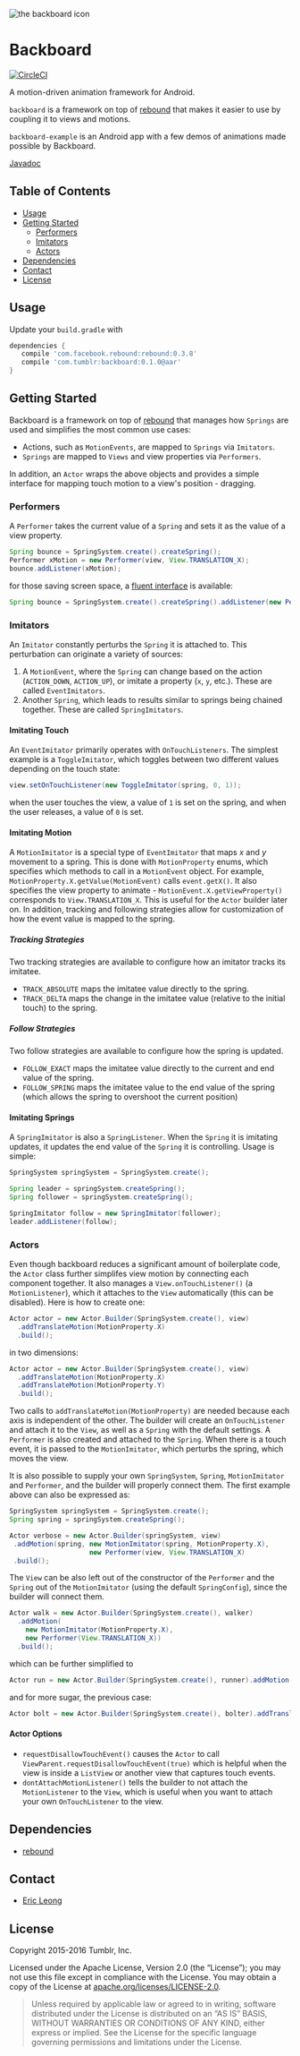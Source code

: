![the backboard icon](backboard-example/src/main/res/mipmap-xxhdpi/ic_launcher.png?raw=true)

# Backboard

[![CircleCI](https://circleci.com/gh/tumblr/Backboard/tree/master.svg?style=svg)](https://circleci.com/gh/tumblr/Backboard/tree/master)

A motion-driven animation framework for Android.

`backboard` is a framework on top of [rebound](http://facebook.github.io/rebound/) that makes it easier to use by coupling it to views and motions.

`backboard-example` is an Android app with a few demos of animations made possible by Backboard.

[Javadoc](http://tumblr.github.io/Backboard/javadoc/)

## Table of Contents

* [Usage](#usage)
* [Getting Started](#getting-started)
    * [Performers](#performers)
    * [Imitators](#imitators)
    * [Actors](#actors)
* [Dependencies](#dependencies)
* [Contact](#contact)
* [License](#license)

## Usage

Update your `build.gradle` with

```groovy
dependencies {
   compile 'com.facebook.rebound:rebound:0.3.8'
   compile 'com.tumblr:backboard:0.1.0@aar'
}
```

## Getting Started

Backboard is a framework on top of [rebound](http://facebook.github.io/rebound/) that manages how `Springs` are used and simplifies the
most common use cases:

- Actions, such as `MotionEvents`, are mapped to `Springs` via `Imitators`.
- `Springs` are mapped to `Views` and view properties via `Performers`.

In addition, an `Actor` wraps the above objects and provides a simple interface for mapping touch motion to a view's position - dragging.

### Performers

A `Performer` takes the current value of a `Spring` and sets it as the value of a view property.
```Java
Spring bounce = SpringSystem.create().createSpring();
Performer xMotion = new Performer(view, View.TRANSLATION_X);
bounce.addListener(xMotion);
```
for those saving screen space, a [fluent interface](http://en.wikipedia.org/wiki/Fluent_interface) is available:
```Java
Spring bounce = SpringSystem.create().createSpring().addListener(new Performer(view, View.TRANSLATION_X));
```

### Imitators

An `Imitator` constantly perturbs the `Spring` it is attached to. This perturbation can originate a variety of sources:

1. A `MotionEvent`, where the `Spring` can change based on the action (`ACTION_DOWN`, `ACTION_UP`), or imitate a property (`x`, `y`, etc.). These are called `EventImitators`.
2. Another `Spring`, which leads to results similar to springs being chained together. These are called `SpringImitators`.


#### Imitating Touch

An `EventImitator` primarily operates with `OnTouchListeners`. The simplest example is a `ToggleImitator`, which toggles between two different values depending on the touch state:
```Java
view.setOnTouchListener(new ToggleImitator(spring, 0, 1));
```
when the user touches the view, a value of `1` is set on the spring, and when the user releases, a value of `0` is set.

#### Imitating Motion

A `MotionImitator` is a special type of `EventImitator` that maps _x_ and _y_ movement to a spring. This is done with `MotionProperty` enums, which specifies which methods to call in a `MotionEvent` object. For example, `MotionProperty.X.getValue(MotionEvent)` calls `event.getX()`. It also specifies the view property to animate - `MotionEvent.X.getViewProperty()` corresponds to `View.TRANSLATION_X`. This is useful for the `Actor` builder later on. In addition, tracking and following strategies allow for customization of how the event value is mapped to the spring.

##### Tracking Strategies

Two tracking strategies are available to configure how an imitator tracks its imitatee.

* `TRACK_ABSOLUTE` maps the imitatee value directly to the spring.
* `TRACK_DELTA` maps the change in the imitatee value (relative to the initial touch) to the spring.

##### Follow Strategies

Two follow strategies are available to configure how the spring is updated.

* `FOLLOW_EXACT` maps the imitatee value directly to the current and end value of the spring.
* `FOLLOW_SPRING` maps the imitatee value to the end value of the spring (which allows the spring
 to overshoot the current position)

#### Imitating Springs

A `SpringImitator` is also a `SpringListener`. When the `Spring` it is imitating updates, it updates the end value of the `Spring` it is controlling. Usage is simple:
```Java
SpringSystem springSystem = SpringSystem.create();

Spring leader = springSystem.createSpring();
Spring follower = springSystem.createSpring();

SpringImitator follow = new SpringImitator(follower);
leader.addListener(follow);
```

### Actors

Even though backboard reduces a significant amount of boilerplate code, the `Actor` class further simplifes view motion by connecting each component together. It also manages a `View.onTouchListener()` (a `MotionListener`), which it attaches to the `View` automatically (this can be disabled). Here is how to create one:
```Java
Actor actor = new Actor.Builder(SpringSystem.create(), view)
  .addTranslateMotion(MotionProperty.X)
  .build();
```
in two dimensions:
```Java
Actor actor = new Actor.Builder(SpringSystem.create(), view)
  .addTranslateMotion(MotionProperty.X)
  .addTranslateMotion(MotionProperty.Y)
  .build();
```
Two calls to `addTranslateMotion(MotionProperty)` are needed because each axis is independent of the other. The builder will create an `OnTouchListener` and attach it to the `View`, as well as a `Spring` with the default settings. A `Performer` is also created and attached to the `Spring`. When there is a touch event, it is passed to the `MotionImitator`, which perturbs the spring, which moves the view.

It is also possible to supply your own `SpringSystem`, `Spring`, `MotionImitator` and `Performer`, and the builder will properly connect them. The first example above can also be expressed as:
```Java
SpringSystem springSystem = SpringSystem.create();
Spring spring = springSystem.createSpring();

Actor verbose = new Actor.Builder(springSystem, view)
 .addMotion(spring, new MotionImitator(spring, MotionProperty.X),
                    new Performer(view, View.TRANSLATION_X)
 .build();
```

The `View` can be also left out of the constructor of the `Performer` and the `Spring` out of the `MotionImitator` (using the default `SpringConfig`), since the builder will connect them.
```Java
Actor walk = new Actor.Builder(SpringSystem.create(), walker)
  .addMotion(
    new MotionImitator(MotionProperty.X),
    new Performer(View.TRANSLATION_X))
  .build();
```
which can be further simplified to
```Java
Actor run = new Actor.Builder(SpringSystem.create(), runner).addMotion(MotionProperty.X, View.TRANSLATION_X).build();
```
and for more sugar, the previous case:
```Java
Actor bolt = new Actor.Builder(SpringSystem.create(), bolter).addTranslateMotion(MotionProperty.X).build();
```

#### Actor Options

- `requestDisallowTouchEvent()` causes the `Actor` to call `ViewParent.requestDisallowTouchEvent(true)` which is helpful when the view is inside a `ListView` or another view that captures touch events.
- `dontAttachMotionListener()` tells the builder to not attach the `MotionListener` to the `View`, which is useful when you want to attach your own `OnTouchListener` to the view.

## Dependencies

* [rebound](http://facebook.github.io/rebound/)

## Contact

* [Eric Leong](mailto:ericleong@tumblr.com)

## License

Copyright 2015-2016 Tumblr, Inc.

Licensed under the Apache License, Version 2.0 (the “License”); you may not use
this file except in compliance with the License. You may obtain a copy of the
License at [apache.org/licenses/LICENSE-2.0](http://www.apache.org/licenses/LICENSE-2.0).

> Unless required by applicable law or agreed to in writing, software
> distributed under the License is distributed on an “AS IS” BASIS, WITHOUT
> WARRANTIES OR CONDITIONS OF ANY KIND, either express or implied. See the
> License for the specific language governing permissions and limitations under
> the License.
